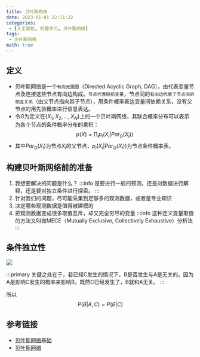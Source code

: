 ```yaml
---
title: 贝叶斯网络
date: 2023-01-01 22:11:22
categories:
 - [人工智能, 机器学习, 贝叶斯网络]
tags: 
 - 贝叶斯网络
math: true
---
```


## 定义
* 贝叶斯网络是一个`有向无圈图`（Directed Acyclic Graph, DAG），由代表变量节点及连接这些节点有向边构成。`节点代表随机变量`，节点间的`有向边代表了节点间的相互关系`（由父节点指向其子节点），用条件概率表达变量间依赖关系，没有父节点的用先验概率进行信息表达。
* 令$G$为定义在$\{X_1, X_2, ..., X_N\}$上的一个贝叶斯网络，其联合概率分布可以表示为各个节点的条件概率分布的乘积：
$$p(X)=\prod_i p_i(X_i | Par_G(X_i))$$
* 其中$Par_G(X_i)$为节点$X_i$的父节点，$p_i(X_i | Par_G(X_i))$为节点条件概率表。

## 构建贝叶斯网络前的准备
1. 我想要解决的问题是什么？
:::info
是要进行一般的预测，还是对数据进行解释，还是要对独立条件进行探索。
:::
2. 针对我们的问题，尽可能采集到足够多的观测数据，或者是专业知识
3. 决定哪些观测数据是值得被建模的
4. 把观测数据变成很多取值互斥，却又完全穷尽的变量
:::info
这种定义变量取值的方法又叫做MECE（Mutually Exclusive, Collectively Exhaustive）分析法
:::

## 条件独立性
![](https://image.aayu.today/uploads/2023/01/02/202301021459296.png)

:::primary
关键之处在于，若已知C发生的情况下，B是否发生与A是无关的。因为A是影响C发生的概率来影响B，既然C已经发生了，B就和A无关。
:::

所以$$P(B|A,C)=P(B|C)$$

## 参考链接
* [贝叶斯网络基础](https://www.bilibili.com/video/BV1pS4y1a7dr/)
* [贝叶斯网络](https://www.bilibili.com/video/BV1ig4y1v764/)
